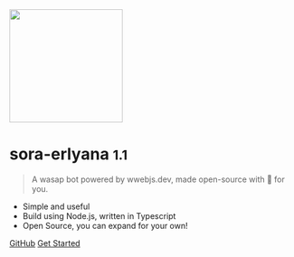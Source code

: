 <img width="200" src="https://i.ibb.co/7y1v1q4/hour.png">

# sora-erlyana <small>1.1</small>

> A wasap bot powered by wwebjs.dev, made open-source with 💚 for you.

- Simple and useful
- Build using Node.js, written in Typescript
- Open Source, you can expand for your own!

[GitHub](https://github.com/gensart-x/sora-erlyana/)
[Get Started](welcome)
